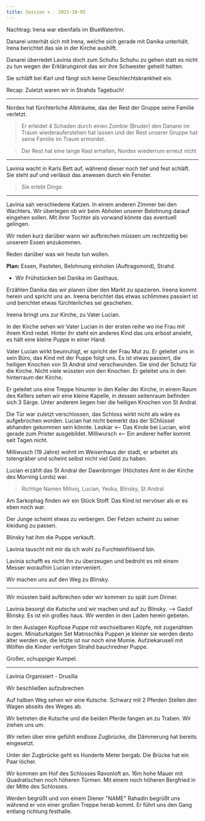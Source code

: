 ```yaml
---
title: Session x - 2021-10-05
---
```


Nachtrag: Irena war ebenfalls im BlueWaterInn.

Danarei unterhät sich mit Irena, welche sich gerade mit Danika unterhält.
Irena berichtet das sie in der Kirche aushilft.

Danarei überredet Lavinia doch zum Schuhu Schuhu zu gehen statt es nicht zu tun wegen der Erklärungsnot das wir ihre Schwester geheilt hatten.

Sie schläft bei Karl und fängt sich keine Geschlechtskrankheit ein.

Recap: Zuletzt waren wir in Strahds Tagebuch!

---

Nordex hat fürchterliche Albträume, das der Rest der Gruppe seine Familie verletzt.

> Er erleidet 4 Schaden durch einen Zombie (Bruder) den Danarei im Traum wiederauferstehen hat lassen und der Rest unserer Gruppe hat seine Familie im Traum ermordet.

> Der Rest hat eine lange Rast erhalten, Nordex wiederrum erneut nicht

---

Lavinia wacht in Karls Bett auf, während dieser noch tief und fest schläft. Sie steht auf und verlässt das anwesen durch ein Fenster.

> Sie erlebt Dinge.

---

Lavinia sah verschiedene Katzen. In einem anderen Zimmer bei den Wachters.
Wir überlegen ob wir beim Abholen unserer Belohnung darauf eingehen sollen. Mit ihrer Tochter als vorwand könnte das eventuell gelingen.

Wir reden kurz darüber wann wir aufbrechen müssen um rechtzeitig bei unserem Essen anzukommen.

Reden darüber was wir heute tun wollen.

**Plan:** Essen, Pasteten, Belohnung einholen (Auftragsmord), Strahd.

- Wir Frühstücken bei Danika im Gasthaus.

Erzählen Danika das wir planen über den Markt zu spazieren.
Ireena kommt herein und spricht uns an. Ireena berichtet das etwas schlimmes passiert ist und berichtet etwas fürchterliches sei geschehen.

Ireena bringt uns zur Kirche, zu Vater Lucian.

In der Kirche sehen wir Vater Lucian in der ersten reihe wo ine Frau mit ihrem Kind redet.
Hinter ihr steht ein anderes Kind das uns erbost ansieht, es hält eine kleine Puppe in einer Hand.

Vater Lucian wirkt beunruhigt, er spricht der Frau Mut zu. Er geleitet uns in sein Büro, das Kind mit der Puppe folgt uns.
Es ist etwas passiert, die heiligen Knochen von St Andral sind verschwunden. Sie sind der Schutz für die Kirche. Nicht viele wüssten von den Knochen. Er geleitet uns in den hinterraum der Kirche.

Er geleitet uns eine Treppe hinunter in den Keller der Kirche, in einem Raum des Kellers sehen wir eine kleine Kapelle, in dessen seitenraum befinden sich 3 Särge. Unter anderem liegen hier die heiligen Knochen von St Andral.

Die Tür war zuletzt verschlossen, das Schloss wirkt nicht als wäre es aufgebrochen worden.
Lucian hat nicht bemerkt das der SChlüssel abhanden gekommen sein könnte.
Leskiar <-- Das Kinde bei Lucian, wird gerade zum Prister ausgebildet.
Milliwursch <-- Ein anderer helfer kommt seit Tagen nicht.

Milliwusch (19 Jahre) wohnt im Weisenhaus der stadt, er arbeitet als totengräber und scheint selbst nicht viel Geld zu haben.

Lucian erzählt das St Andral der Dawnbringer (Höchstes Amt in der Kirche des Morning Lords) war.

> Richtige Namen
> Milivoj, Lucian, Yeska, Blinsky, St Andral

Am Sarkophag finden wir ein Stück Stoff.
Das Kind ist nervöser als er es eben noch war.

Der Junge scheint etwas zu verbergen.
Der Fetzen scheint zu seiner kleidung zu passen.

Blinsky hat ihm die Puppe verkauft.

Lavinia tauscht mit mir da ich wohl zu Furchteinflösend bin.

Lavinia schafft es nicht ihn zu überzeugen und bedroht es mit einem Messer woraufhin Lucian interveniert.

Wir machen uns auf den Weg zu Blinsky.

---

Wir müssten bald aufbrechen oder wir kommen zu spät zum Dinner.

Lavinia besorgt die Kutsche und wir machen und auf zu Blinsky. --> Gadof Blinsky.
Es ist ein großes haus. Wir werden in den Laden herein gebeten.

In den Auslagen
Kopflose Puppe mit wechselbaren Köpfe, mit zugenähten augen.
Miniaturkalgen
Set Matroschka Puppen
je kleiner sie werden desto älter werden sie, die letzte ist nur noch eine Mumie.
Aufziekarusell mit Wölfen die Kinder verfolgen
Strahd bauchredner Puppe.

Großer, schuppiger Kumpel.

---

Lavinia Organisiert - Drusilla

Wir beschließen aufzubrechen

Auf halben Weg sehen wir eine Kutsche. Schwarz mit 2 Pferden
Stellen den Wagen abseits des Weges ab.

Wir betreten die Kutsche und die beiden Pferde fangen an zu Traben.
Wir ziehen uns um.

Wir reiten über eine gefühlt endlose Zugbrücke, die Dämmerung hat bereits eingesetzt.

Unter der Zugbrücke geht es Hunderte Meter bergab.
Die Brücke hat ein Paar löcher.

Wir kommen am Hof des Schlosses Ravonloft an.
16m hohe Mauer mit Quadratischen noch höheren Türmen. Mit einem noch höheren Bergfried in der Mitte des Schlosses.

Werden begrüßt und von einem Diener "NAME" Rahadin begrüßt uns während er von einer großen Treppe herab kommt.
Er führt uns den Gang entlang richtung festhalle.

